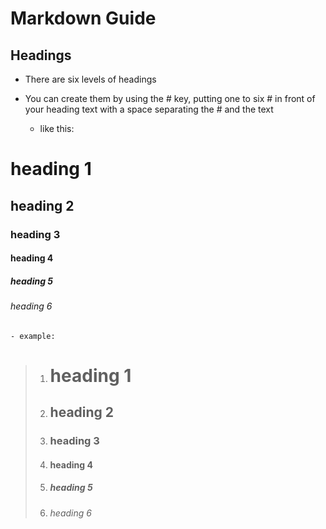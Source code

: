 # Markdown Guide

## Headings

- There are six levels of headings

- You can create them by using the # key, putting one to six # in front of your heading text with a space separating the # and the text

    - like this:
# heading 1
## heading 2
### heading 3
#### heading 4
##### heading 5
###### heading 6 
    - example:
> 1. # heading 1 
> 2. ## heading 2
> 3. ### heading 3
> 4. #### heading 4
> 5. ##### heading 5
> 6. ###### heading 6
